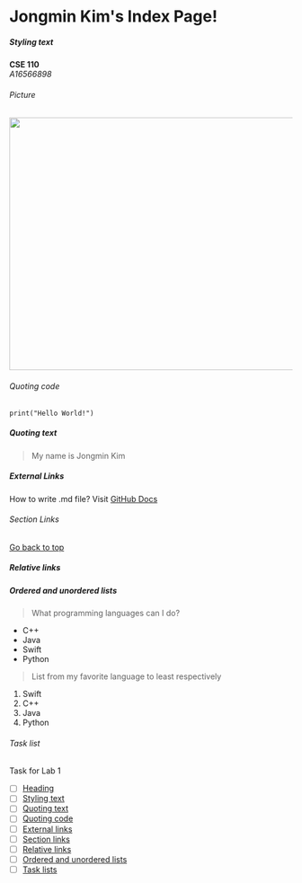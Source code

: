 # Jongmin Kim's Index Page!

##### Styling text #####
**CSE 110**  
*A16566898*

###### Picture ######
<img src="IMG_4031.jpg" width="800" height="450">

###### Quoting code #####
```
print("Hello World!")
```

##### Quoting text #####
> My name is Jongmin Kim

##### External Links #####
How to write .md file?
Visit [GitHub Docs](https://docs.github.com/en/get-started/writing-on-github/getting-started-with-writing-and-formatting-on-github/basic-writing-and-formatting-syntax)

###### Section Links ######

[Go back to top](#jongmin-kims-index-page)

##### Relative links #####

##### Ordered and unordered lists #####

> What programming languages can I do?
- C++
- Java
- Swift
- Python

> List from my favorite language to least respectively
1. Swift
2. C++
3. Java
4. Python

###### Task list #####
Task for Lab 1
- [ ] [Heading](#jongmin-kims-index-page)
- [ ] [Styling text](#styling-text)
- [ ] [Quoting text](#quoting-text)
- [ ] [Quoting code](#quoting-code)
- [ ] [External links](#external-links)
- [ ] [Section links](#section-links)
- [ ] [Relative links](#relative-links)
- [ ] [Ordered and unordered lists](#ordered-and-unordered-lists)
- [ ] [Task lists](#task-list)
